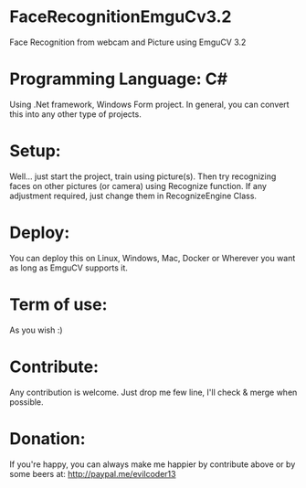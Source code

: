 # FaceRecognitionEmguCv3.2
Face Recognition from webcam and Picture using EmguCV 3.2

# Programming Language: C#
Using .Net framework, Windows Form project. In general, you can convert this into any other type of projects.

# Setup:
Well... just start the project, train using picture(s). Then try recognizing faces on other pictures (or camera) using Recognize function. If any adjustment required, just change them in RecognizeEngine Class.

# Deploy:
You can deploy this on Linux, Windows, Mac, Docker or Wherever you want as long as EmguCV supports it.

# Term of use:
As you wish :)

# Contribute:
Any contribution is welcome. Just drop me few line, I'll check & merge when possible.

# Donation:
If you're happy, you can always make me happier by contribute above or by some beers at: http://paypal.me/evilcoder13
